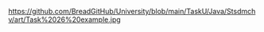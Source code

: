 https://github.com/BreadGitHub/University/blob/main/TaskU/Java/Stsdmchv/art/Task%2026%20example.jpg
